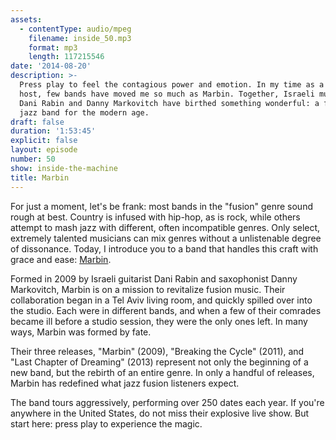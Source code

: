 ```yaml
---
assets:
  - contentType: audio/mpeg
    filename: inside_50.mp3
    format: mp3
    length: 117215546
date: '2014-08-20'
description: >-
  Press play to feel the contagious power and emotion. In my time as a radio
  host, few bands have moved me so much as Marbin. Together, Israeli musicians
  Dani Rabin and Danny Markovitch have birthed something wonderful: a fusion
  jazz band for the modern age.
draft: false
duration: '1:53:45'
explicit: false
layout: episode
number: 50
show: inside-the-machine
title: Marbin
---
```

For just a moment, let's be frank: most bands in the "fusion" genre sound rough at best. Country is infused with hip-hop, as is rock, while others attempt to mash jazz with different, often incompatible genres. Only select, extremely talented musicians can mix genres without a unlistenable degree of dissonance. Today, I introduce you to a band that handles this craft with grace and ease: [Marbin](http://marbinmusic.com).

Formed in 2009 by Israeli guitarist Dani Rabin and saxophonist Danny Markovitch, Marbin is on a mission to revitalize fusion music. Their collaboration began in a Tel Aviv living room, and quickly spilled over into the studio. Each were in different bands, and when a few of their comrades became ill before a studio session, they were the only ones left. In many ways, Marbin was formed by fate. 

Their three releases, "Marbin" (2009), "Breaking the Cycle" (2011), and "Last Chapter of Dreaming" (2013) represent not only the beginning of a new band, but the rebirth of an entire genre. In only a handful of releases, Marbin has redefined what jazz fusion listeners expect.

The band tours aggressively, performing over 250 dates each year. If you're anywhere in the United States, do not miss their explosive live show. But start here: press play to experience the magic.
